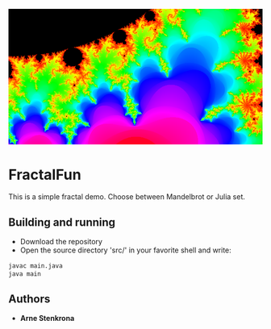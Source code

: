 ![Example](https://raw.githubusercontent.com/ArneStenkrona/FractalFun/master/img/mandelbrot1.png)

# FractalFun

This is a simple fractal demo. Choose between Mandelbrot or Julia set. 

## Building and running

* Download the repository
* Open the source directory 'src/' in your favorite shell and write:
```
javac main.java
java main
```

## Authors

* **Arne Stenkrona** 
